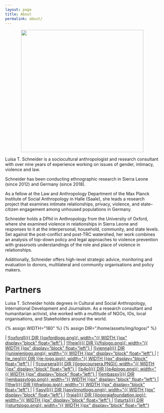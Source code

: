 ```yaml
---
layout: page
title: About
permalink: about/
---
```


<img src="/home/assets/img/about-img.JPG" style="width:400px !important; display:block; margin-left:auto; margin-right:auto">

Luisa T. Schneider is a sociocultural anthropologist and research consultant with over nine years of experience working on issues of gender, intimacy, violence and law.

Schneider has been conducting ethnographic research in Sierra Leone (since 2012) and Germany (since 2018).

As a fellow at the Law and Anthropology Department of the Max Planck Institute of Social Anthropology in Halle (Saale), she leads a research project that examines intimate relationships, privacy, violence, and state–citizen engagement among unhoused populations in Germany.

Schneider holds a DPhil in Anthropology from the University of Oxford, where she examined violence in relationships in Sierra Leone and responses to it at the interpersonal, household, community, and state levels. Set against the post-conflict and post-TRC watershed, her work combines an analysis of top-down policy and legal approaches to violence prevention with grassroots understandings of the role and place of violence in relationships.

Additionally, Schneider offers high-level strategic advice, monitoring and evaluation to donors, multilateral and community organisations and policy makers.

# Partners

Luisa T. Schneider holds degrees in Cultural and Social Anthropology, International Development and Journalism. As a research consultant and humanitarian activist, she worked with a multitude of NGOs, IOs, local organisations, and Stakeholders around the world.


{% assign WIDTH="180" %}
{% assign DIR="/home/assets/img/logos/" %}

| <a href="https://www.isca.ox.ac.uk/"> ![oxford]({{ DIR }}oxfordlogo.png){: width="{{ WIDTH }}px" display="block" float="left"} </a> | <a href="https://www.freie-journalistenschule.de/"> ![freie]({{ DIR }}/fjslogo.png){:  width="{{ WIDTH }}px" display="block" float="left"} </a> | <a href="https://www.univie.ac.at/en/"> ![vienna]({{ DIR }}uniwienlogo.png){: width="{{ WIDTH }}px" display="block" float="left"} </a> | <a href="https://ie.univie.ac.at/en/"> ![ie_neg]({{ DIR }}ie-logo.jpg){:  width="{{ WIDTH }}px" display="block" float="left"} </a> |
| <a href="https://www.coursera.org/"> ![coursera]({{ DIR }}logocoursera.PNG){: width="{{ WIDTH }}px" display="block" float="left"} </a> | <a href="http://www.partners4prevention.org/"> ![p4p]({{ DIR }}p4plogo.png){: width="{{ WIDTH }}px" display="block" float="left"} </a> | <a href="http://www.afghanistan-vienna.org/"> ![embassy]({{ DIR }}embassylogo.png){: width="{{ WIDTH }}px" display="block" float="left"} </a> | <a href="https://www.thishumanworld.com/"> ![thw]({{ DIR }}thwlogo.jpg){: width="{{ WIDTH }}px" display="block" float="left"} </a> |
| <a href="https://www.facebook.com/groups/190474111840/"> ![asyl]({{ DIR }}asylinnotlogo.png){: width="{{ WIDTH }}px" display="block" float="left"} </a> | <a href="http://www.rajafoundation.org/"> ![raja]({{ DIR }}logorajafoundation.jpg){: width="{{ WIDTH }}px" display="block" float="left"} </a> | <a href="http://www.sturtscommunitytrust.org.uk/"> ![sturts]({{ DIR }}sturtslogo.png){: width="{{ WIDTH }}px" display="block" float="left"} </a>